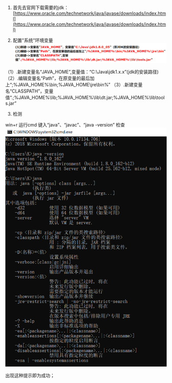 1. 首先去官网下载需要的jdk：
[https://www.oracle.com/technetwork/java/javase/downloads/index.html](https://www.oracle.com/technetwork/java/javase/downloads/index.html)

2. 配置"系统"环境变量
![](https://github.com/KevinShowli/blog/blob/master/images/java环境变量.png) 

（1）.新建变量名“JAVA_HOME”,变量值：“C:\Java\jdk1.x.x”(jdk的安装路径)
（2）.编辑变量名“Path”，在原变量的最后加上“;%JAVA_HOME%\bin;%JAVA_HOME\jre\bin%”
（3）.新建变量名“CLASSPATH”，变量值“.;%JAVA_HOME%\lib;%JAVA_HOME%\lib\dt.jar;%JAVA_HOME%\lib\tools.jar”

3. 检测

win+r  运行cmd  键入“java”、“javac”、“java -version” 检查
![](https://github.com/KevinShowli/blog/blob/master/images/javac.png)

出现这种提示即为成功；